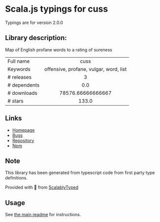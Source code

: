 
# Scala.js typings for cuss

Typings are for version 2.0.0

## Library description:
Map of English profane words to a rating of sureness

|                    |                 |
| ------------------ | :-------------: |
| Full name          | cuss |
| Keywords           | offensive, profane, vulgar, word, list |
| # releases         | 3 |
| # dependents       | 0.0 |
| # downloads        | 78576.66666666667 |
| # stars            | 133.0 |

## Links
- [Homepage](https://github.com/words/cuss#readme)
- [Bugs](https://github.com/words/cuss/issues)
- [Repository](https://github.com/words/cuss)
- [Npm](https://www.npmjs.com/package/cuss)
    


## Note
This library has been generated from typescript code from first party type definitions.

Provided with :purple_heart: from [ScalablyTyped](https://github.com/oyvindberg/ScalablyTyped)

## Usage
See [the main readme](../../readme.md) for instructions.


